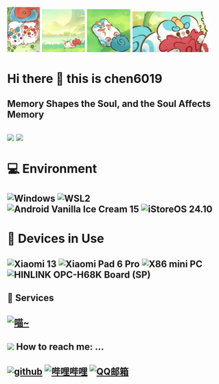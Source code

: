 ## <img src="mobile_bright_back.png.jpg" alt="贴贴！喵~" style="width:15%; height:auto;"> <img src="Loading1.gif" alt="辟邪跑，喵~" style="width:20%; height:auto;"> <img src="Loading.gif" alt="天禄害怕，喵~" style="width:20%; height:auto;"> <img src="Loading3.gif" alt="咬尾巴，喵~" style="width:35%; height:auto;">

# Hi there 👋 this is chen6019

## Memory Shapes the Soul, and the Soul Affects Memory

## ![](https://github-readme-stats.vercel.app/api?username=chen6019&show_icons=true&hide_border=False&theme=ambient_gradient&include_all_commits=true) ![](https://github-readme-stats.vercel.app/api/top-langs/?username=chen6019&langs_count=10&layout=compact&exclude_repo=Cemiuiler,action-tmate,Aquarius223-s-sdm845-kernel)

# 💻 Environment

## ![Windows](https://img.shields.io/badge/Windows%2011%20Pro%20for%20Workstations%20-24H2%20Beta-00BBFF?style=flat-square&logo=gnometerminal&logoColor=ffffff) ![WSL2](https://img.shields.io/badge/WSL2%20Ubuntu%20-24%2e10%20LTS-DD4814?style=flat-square&logo=ubuntu&logoColor=ffffff) ![Android Vanilla Ice Cream 15](https://img.shields.io/badge/Android%20Vanilla%20Ice%20Cream%20-15-3DDC84?style=flat-square&logo=android&logoColor=ffffff) ![iStoreOS 24.10](https://img.shields.io/badge/iStoreOS-24.10%20(DN%20but%20No%20public%20IP)-835BFF?style=flat-square&logo=openwrt&logoColor=ffffff)

# 📱 Devices in Use

## ![Xiaomi 13](https://img.shields.io/badge/Xiaomi%2013-OS2.2%20Unlock%20BL%20-FD4900?style=flat-square&logo=xiaomi&logoColor=ffffff) ![Xiaomi Pad 6 Pro](https://img.shields.io/badge/Xiaomi%20Pad%206%20Pro-OS2.2%20Unlock%20BL-FD4900?style=flat-square&logo=xiaomi&logoColor=ffffff) ![X86 mini PC](https://img.shields.io/badge/X86%20mini%20PC-iStoreOS%20(Run%20PVE%20on%20This)-835BFF?style=flat-square&logo=openwrt&logoColor=ffffff) ![HINLINK OPC-H68K Board (SP)](https://img.shields.io/badge/HINLINK%20OPC%20H68K%20Board%20(SP)-iStoreOS-835BFF?style=flat-square&logo=openwrt&logoColor=ffffff)

## 🔗 Services

## <a href="https://www.146019.xyz"><img src="https://img.shields.io/badge/喵~~!-3EA8FF?logo=macys" title="喵~" /></a>

## <img src="https://raw.githubusercontent.com/alexnaiman/alexnaiman/master/resources/bongocat.gif" width="50px" /> How to reach me: ...

## <a href="https://github.com/chen6019"><img src="https://img.shields.io/badge/github-chen6019-pink?logo=github" title="github" /></a> <a href="https://space.bilibili.com/494337416"><img src="https://img.shields.io/badge/哔哩哔哩-TLBX_chen6019-pink?logo=bilibili" title="哔哩哔哩" /></a> <a href="mailto:mc_chen6019@qq.com"><img src="https://img.shields.io/badge/QQ邮箱-mc_chen6019@qq.com-pink?logo=qq" title="QQ邮箱"/></a>
